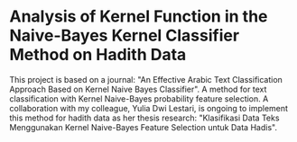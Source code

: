# Analysis of Kernel Function in the Naive-Bayes Kernel Classifier Method on Hadith Data
This project is based on a journal: "An Effective Arabic Text Classification Approach Based on Kernel Naive Bayes Classifier". A method for text classification with Kernel Naive-Bayes probability feature selection. A collaboration with my colleague, Yulia Dwi Lestari, is ongoing to implement this method for hadith data as her thesis research: "Klasifikasi Data Teks Menggunakan Kernel Naive-Bayes Feature Selection untuk Data Hadis".
